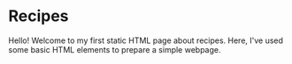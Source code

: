 # Recipes

Hello! Welcome to my first static HTML page about recipes.
Here, I've used some basic HTML elements to prepare a simple webpage.